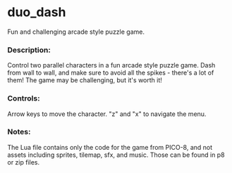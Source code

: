 # duo_dash
Fun and challenging arcade style puzzle game.

### Description:
Control two parallel characters in a fun arcade style puzzle game. Dash from wall to wall, and make sure to avoid all the spikes - there's a lot of them! The game may be challenging, but it's worth it!

### Controls:
Arrow keys to move the character.  "z" and "x" to navigate the menu.

### Notes:
The Lua file contains only the code for the game from PICO-8, and not assets including sprites, tilemap, sfx, and music. Those can be found in p8 or zip files.
